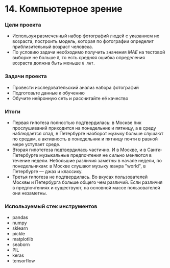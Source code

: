 # 14. Компьютерное зрение

### Цели проекта

- Используя размеченный набор фотографий людей с указанием их возраста, построить модель, которая по фотографии определит приблизительный возраст человека.  
- По условию задачи необходимо получить значения *MAE* на тестовой выборке не больше `8`, то есть средняя ошибка определения возраста должна быть меньше `8 лет`.  

### Задачи проекта

- Провести исследовательский анализ набора фотографий  
- Подготовьте данные к обучению  
- Обучите нейронную сеть и рассчитайте её качество  

### Итоги

- Первая гипотеза полностью подтвердилась: в Москве пик прослушиваний приходится на понедельник и пятницу, а в среду наблюдается спад, в Петербурге наоборот музыку больше слушают по средам, а активность в понедельник и пятницу почти в равной мере уступает среде.
- Вторая гипотетеза подтвердилась частично. И в Москве, и в Сантк-Петербурге музыкальные предпочтения не сильно меняются в течение недели. Небольшие различия заметны в начале недели, по понедельникам: в Москве слушают музыку жанра "world", в Петербурге — джаз и классику.
- Третья гипотеза не подтвердилась. Во вкусах пользователей Москвы и Петербурга больше общего чем различий. Если различия в предпочтениях и существуют, на основной массе пользователей они незаметны.

### Используемый стек инструментов

- pandas
- numpy
- sklearn
- pickle
- matplotlib
- seaborn
- PIL
- keras
- tensorflow
